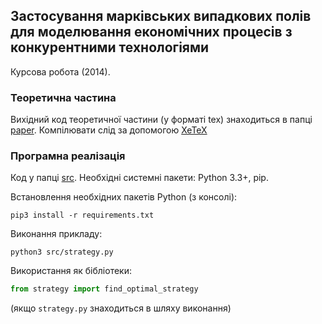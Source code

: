 ## Застосування марківських випадкових полів для моделювання економічних процесів з конкурентними технологіями
Курсова робота (2014).

### Теоретична частина
Вихідний код теоретичної частини (у форматі tex) знаходиться в папці [paper](paper). Компілювати слід за допомогою [XeTeX](http://xetex.sourceforge.net/)

### Програмна реалізація
Код у папці [src](src). Необхідні системні пакети: Python 3.3+, pip.

Встановлення необхідних пакетів Python (з консолі):
```shell
pip3 install -r requirements.txt
```

Виконання прикладу:
```shell
python3 src/strategy.py
```

Використання як бібліотеки:
```python
from strategy import find_optimal_strategy
```
(якщо `strategy.py` знаходиться в шляху виконання)
